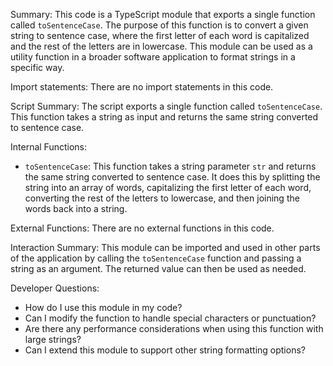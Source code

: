 Summary:
This code is a TypeScript module that exports a single function called `toSentenceCase`. The purpose of this function is to convert a given string to sentence case, where the first letter of each word is capitalized and the rest of the letters are in lowercase. This module can be used as a utility function in a broader software application to format strings in a specific way.

Import statements:
There are no import statements in this code.

Script Summary:
The script exports a single function called `toSentenceCase`. This function takes a string as input and returns the same string converted to sentence case.

Internal Functions:
- `toSentenceCase`: This function takes a string parameter `str` and returns the same string converted to sentence case. It does this by splitting the string into an array of words, capitalizing the first letter of each word, converting the rest of the letters to lowercase, and then joining the words back into a string.

External Functions:
There are no external functions in this code.

Interaction Summary:
This module can be imported and used in other parts of the application by calling the `toSentenceCase` function and passing a string as an argument. The returned value can then be used as needed.

Developer Questions:
- How do I use this module in my code?
- Can I modify the function to handle special characters or punctuation?
- Are there any performance considerations when using this function with large strings?
- Can I extend this module to support other string formatting options?